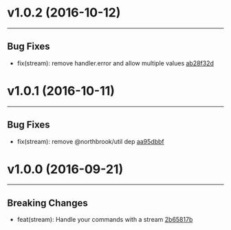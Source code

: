 # v1.0.2 (2016-10-12)
---


## Bug Fixes

- fix(stream): remove handler.error and allow multiple values [ab28f32d](https://github.com/tylors/reginn/commits/ab28f32df997672ba7111b49a1d170b796ee1cb1)


# v1.0.1 (2016-10-11)
---


## Bug Fixes

- fix(stream): remove @northbrook/util dep [aa95dbbf](https://github.com/tylors/reginn/commits/aa95dbbf862480d297e3c3de8140f7d15ac60ebd)


# v1.0.0 (2016-09-21)
---


## Breaking Changes

- feat(stream): Handle your commands with a stream [2b65817b](https://github.com/tylors/reginn/commits/2b65817bb924f6a6880da44398f0f32f0f00139b)




